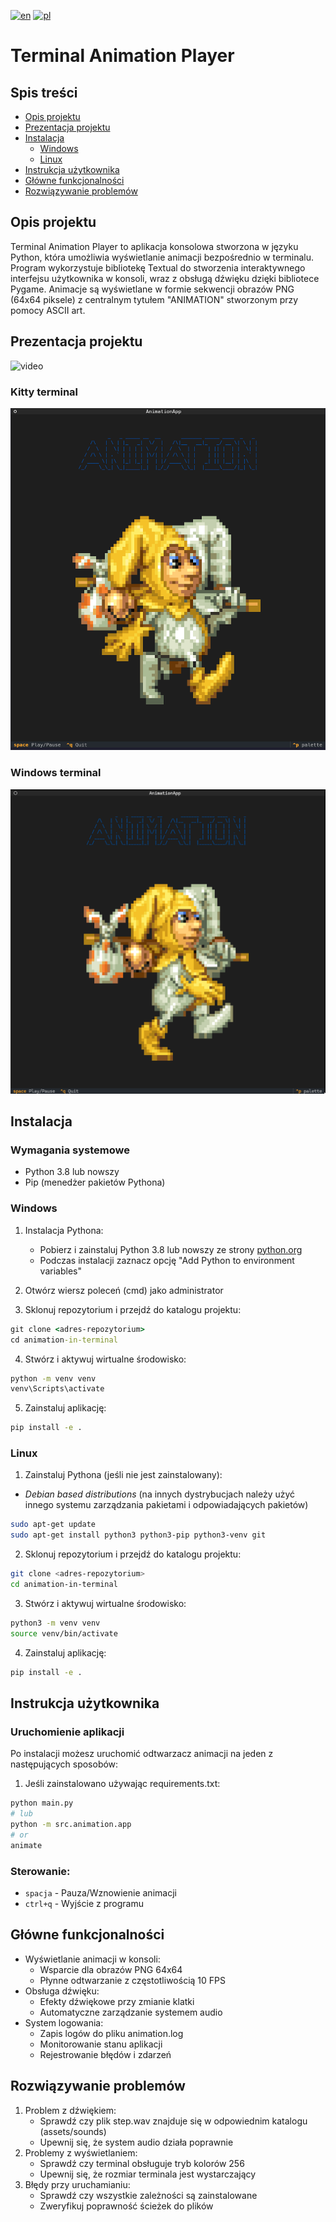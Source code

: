 [![en](https://img.shields.io/badge/lang-en-red.svg)](./README.md)
[![pl](https://img.shields.io/badge/lang-pl-white.svg)](./README-PL.md)

# Terminal Animation Player

## Spis treści

- [Opis projektu](#opis-projektu)
- [Prezentacja projektu](#prezentacja-projektu)
- [Instalacja](#instalacja)
  - [Windows](#windows)
  - [Linux](#linux)
- [Instrukcja użytkownika](#instrukcja-użytkownika)
- [Główne funkcjonalności](#główne-funkcjonalności)
- [Rozwiązywanie problemów](#rozwiązywanie-problemów)

## Opis projektu

Terminal Animation Player to aplikacja konsolowa stworzona w języku Python, która umożliwia wyświetlanie animacji bezpośrednio w terminalu. Program wykorzystuje bibliotekę Textual do stworzenia interaktywnego interfejsu użytkownika w konsoli, wraz z obsługą dźwięku dzięki bibliotece Pygame. Animacje są wyświetlane w formie sekwencji obrazów PNG (64x64 piksele) z centralnym tytułem "ANIMATION" stworzonym przy pomocy ASCII art.

## Prezentacja projektu

![video](./docs/screenshots/video.gif)

### Kitty terminal

![kitty_terminal](./docs/screenshots/kitty_terminal.png)

### Windows terminal

![windows_terminal](./docs/screenshots/windows_terminal.png)

## Instalacja

### Wymagania systemowe

- Python 3.8 lub nowszy
- Pip (menedżer pakietów Pythona)

### Windows

1. Instalacja Pythona:

   - Pobierz i zainstaluj Python 3.8 lub nowszy ze strony [python.org](https://python.org)
   - Podczas instalacji zaznacz opcję "Add Python to environment variables"

2. Otwórz wiersz poleceń (cmd) jako administrator

3. Sklonuj repozytorium i przejdź do katalogu projektu:

```cmd
git clone <adres-repozytorium>
cd animation-in-terminal
```

4. Stwórz i aktywuj wirtualne środowisko:

```cmd
python -m venv venv
venv\Scripts\activate
```

5. Zainstaluj aplikację:

```cmd
pip install -e .
```

### Linux

1. Zainstaluj Pythona (jeśli nie jest zainstalowany):

- _Debian based distributions_ (na innych dystrybucjach należy użyć innego systemu zarządzania pakietami i odpowiadających pakietów)

```bash
sudo apt-get update
sudo apt-get install python3 python3-pip python3-venv git
```

2. Sklonuj repozytorium i przejdź do katalogu projektu:

```bash
git clone <adres-repozytorium>
cd animation-in-terminal
```

3. Stwórz i aktywuj wirtualne środowisko:

```bash
python3 -m venv venv
source venv/bin/activate
```

4. Zainstaluj aplikację:

```bash
pip install -e .
```

## Instrukcja użytkownika

### Uruchomienie aplikacji

Po instalacji możesz uruchomić odtwarzacz animacji na jeden z następujących sposobów:

1. Jeśli zainstalowano używając requirements.txt:

```bash
python main.py
# lub
python -m src.animation.app
# or
animate
```

### Sterowanie:

- `spacja` - Pauza/Wznowienie animacji
- `ctrl+q` - Wyjście z programu

## Główne funkcjonalności

- Wyświetlanie animacji w konsoli:
  - Wsparcie dla obrazów PNG 64x64
  - Płynne odtwarzanie z częstotliwością 10 FPS
- Obsługa dźwięku:
  - Efekty dźwiękowe przy zmianie klatki
  - Automatyczne zarządzanie systemem audio
- System logowania:
  - Zapis logów do pliku animation.log
  - Monitorowanie stanu aplikacji
  - Rejestrowanie błędów i zdarzeń

## Rozwiązywanie problemów

1. Problem z dźwiękiem:
   - Sprawdź czy plik step.wav znajduje się w odpowiednim katalogu (assets/sounds)
   - Upewnij się, że system audio działa poprawnie
2. Problemy z wyświetlaniem:
   - Sprawdź czy terminal obsługuje tryb kolorów 256
   - Upewnij się, że rozmiar terminala jest wystarczający
3. Błędy przy uruchamianiu:
   - Sprawdź czy wszystkie zależności są zainstalowane
   - Zweryfikuj poprawność ścieżek do plików
